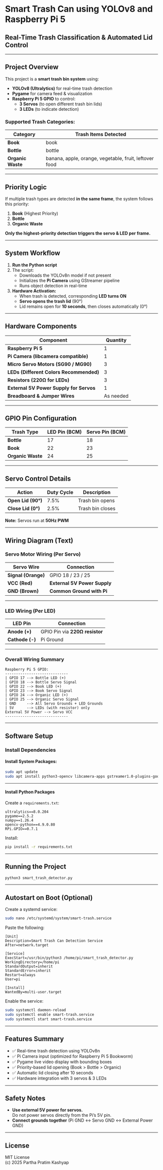 
# Smart Trash Can using YOLOv8 and Raspberry Pi 5

## Real-Time Trash Classification & Automated Lid Control

---

## Project Overview

This project is a **smart trash bin system** using:

- **YOLOv8 (Ultralytics)** for real-time trash detection  
- **Pygame** for camera feed & visualization  
- **Raspberry Pi 5 GPIO** to control:
  - **3 Servos** (to open different trash bin lids)
  - **3 LEDs** (to indicate detection)

### Supported Trash Categories:

| Category | Trash Items Detected |
|---|---|
| **Book** | book |
| **Bottle** | bottle |
| **Organic Waste** | banana, apple, orange, vegetable, fruit, leftover food |

---

## Priority Logic

If multiple trash types are detected **in the same frame**, the system follows this priority:

1. **Book** (Highest Priority)  
2. **Bottle**  
3. **Organic Waste**

**Only the highest-priority detection triggers the servo & LED per frame.**

---

## System Workflow

1. **Run the Python script**  
2. The script:
   - Downloads the YOLOv8n model if not present  
   - Initializes the **Pi Camera** using GStreamer pipeline  
   - Runs object detection in real-time  
3. **Hardware Activation:**
   - When trash is detected, corresponding **LED turns ON**
   - **Servo opens the trash lid** (90°)  
   - Lid remains open for **10 seconds**, then closes automatically (0°)  

---

## Hardware Components

| Component | Quantity |
|---|---|
| **Raspberry Pi 5** | 1 |
| **Pi Camera (libcamera compatible)** | 1 |
| **Micro Servo Motors (SG90 / MG90)** | 3 |
| **LEDs (Different Colors Recommended)** | 3 |
| **Resistors (220Ω for LEDs)** | 3 |
| **External 5V Power Supply for Servos** | 1 |
| **Breadboard & Jumper Wires** | As needed |

---

## GPIO Pin Configuration

| Trash Type | **LED Pin (BCM)** | **Servo Pin (BCM)** |
|---|---|---|
| **Bottle** | 17 | 18 |
| **Book** | 22 | 23 |
| **Organic Waste** | 24 | 25 |

---

## Servo Control Details

| Action | Duty Cycle | Description |
|---|---|---|
| **Open Lid (90°)** | 7.5% | Trash bin opens |
| **Close Lid (0°)** | 2.5% | Trash bin closes |

**Note:** Servos run at **50Hz PWM**

---

## Wiring Diagram (Text)

### Servo Motor Wiring (Per Servo)

| Servo Wire | Connection |
|---|---|
| **Signal (Orange)** | GPIO 18 / 23 / 25 |
| **VCC (Red)** | **External 5V Power Supply** |
| **GND (Brown)** | **Common Ground with Pi** |

---

### LED Wiring (Per LED)

| LED Pin | Connection |
|---|---|
| **Anode (+)** | GPIO Pin via **220Ω resistor** |
| **Cathode (-)** | Pi Ground |

---

### Overall Wiring Summary

```
Raspberry Pi 5 GPIO:
-----------------------------
| GPIO 17 --> Bottle LED (+)
| GPIO 18 --> Bottle Servo Signal
| GPIO 22 --> Book LED (+)
| GPIO 23 --> Book Servo Signal
| GPIO 24 --> Organic LED (+)
| GPIO 25 --> Organic Servo Signal
| GND     --> All Servo Grounds + LED Grounds
| 5V      --> LEDs (with resistor) only
External 5V Power --> Servo VCC
-----------------------------
```

---

## Software Setup

### Install Dependencies

#### Install System Packages:

```bash
sudo apt update
sudo apt install python3-opencv libcamera-apps gstreamer1.0-plugins-good gstreamer1.0-tools libsdl2-dev libsdl2-image-dev
```

---

#### Install Python Packages

Create a `requirements.txt`:

```
ultralytics==8.0.204
pygame==2.5.2
numpy==1.26.4
opencv-python==4.9.0.80
RPi.GPIO==0.7.1
```

Install:

```bash
pip install -r requirements.txt
```

---

## Running the Project

```bash
python3 smart_trash_detector.py
```

---

## Autostart on Boot (Optional)

Create a systemd service:

```bash
sudo nano /etc/systemd/system/smart-trash.service
```

Paste the following:

```
[Unit]
Description=Smart Trash Can Detection Service
After=network.target

[Service]
ExecStart=/usr/bin/python3 /home/pi/smart_trash_detector.py
WorkingDirectory=/home/pi
StandardOutput=inherit
StandardError=inherit
Restart=always
User=pi

[Install]
WantedBy=multi-user.target
```

Enable the service:

```bash
sudo systemctl daemon-reload
sudo systemctl enable smart-trash.service
sudo systemctl start smart-trash.service
```

---

## Features Summary

- ✅ Real-time trash detection using YOLOv8n  
- ✅ Pi Camera input (optimized for Raspberry Pi 5 Bookworm)  
- ✅ Pygame live video display with bounding boxes  
- ✅ Priority-based lid opening (Book > Bottle > Organic)  
- ✅ Automatic lid closing after 10 seconds  
- ✅ Hardware integration with 3 servos & 3 LEDs  

---

## Safety Notes

- **Use external 5V power for servos.**  
  Do not power servos directly from the Pi’s 5V pin.  
- **Connect grounds together** (Pi GND ↔ Servo GND ↔ External Power GND)

---

## License

MIT License  
(c) 2025 Partha Pratim Kashyap
